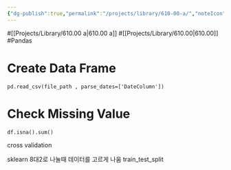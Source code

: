 ```yaml
---
{"dg-publish":true,"permalink":"/projects/library/610-00-a/","noteIcon":"0","created":"2024-01-18T00:15:51.092+09:00","updated":"2024-01-18T20:26:46.326+09:00"}
---
```



#[[Projects/Library/610.00 a\|610.00 a]] #[[Projects/Library/610.00\|610.00]] #Pandas 



# Create Data Frame



`pd.read_csv(file_path , parse_dates=['DateColumn'])`


# Check Missing Value
`df.isna().sum()`




cross validation

sklearn
8대2로 나눌때 데이터를 고르게 나움
train_test_split 